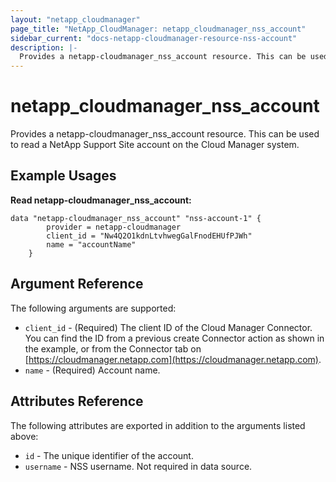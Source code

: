 ```yaml
---
layout: "netapp_cloudmanager"
page_title: "NetApp_CloudManager: netapp_cloudmanager_nss_account"
sidebar_current: "docs-netapp-cloudmanager-resource-nss-account"
description: |-
  Provides a netapp-cloudmanager_nss_account resource. This can be used to read a NetApp Support Site account on the Cloud Manager system.
---
```


# netapp_cloudmanager_nss_account

Provides a netapp-cloudmanager_nss_account resource. This can be used to read a NetApp Support Site account on the Cloud Manager system.

## Example Usages

**Read netapp-cloudmanager_nss_account:**

```
data "netapp-cloudmanager_nss_account" "nss-account-1" {
		provider = netapp-cloudmanager
		client_id = "Nw4Q2O1kdnLtvhwegGalFnodEHUfPJWh"
		name = "accountName"
	}
```

## Argument Reference

The following arguments are supported:

* `client_id` - (Required) The client ID of the Cloud Manager Connector. You can find the ID from a previous create Connector action as shown in the example, or from the Connector tab on [https://cloudmanager.netapp.com](https://cloudmanager.netapp.com).
* `name` - (Required) Account name.

## Attributes Reference

The following attributes are exported in addition to the arguments listed above:

* `id` - The unique identifier of the account.
* `username` - NSS username. Not required in data source.
